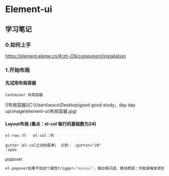 # Element-ui

## 学习笔记

### 0.如何上手

<https://element.eleme.cn/#/zh-CN/component/installation>

### 1.开始布局

#### 先试用布局容器

```vue
Container 布局容器
```

![布局容器](C:\Users\wsco\Desktop\good good study，day day up\image\element-ui\布局容器.jpg)

#### Layout布局  (重点：el-col 每行的基础数为24)

````vue
el-row：行   el-col：列

gutter（el-col之间的距离） 示例： :gutter="20"
:span 
````



popover

```java
el-popover如果不加这个属性trigger="manual"，弹出框闪退，猜测原因：可能是触发其他事件，导致弹出框消失  
```





